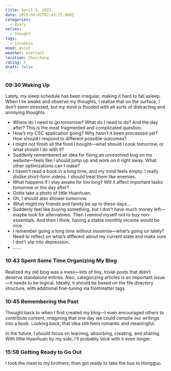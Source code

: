 ```yaml
---
title: April 3, 2025
date: 2025-04-03T02:43:27.000Z
categories:
  - diary
series:
  - thought
tags:
  - insomnia
mood: quiet
weather: overcast
location: Shuicheng
rating: 5
draft: false
---
```


### 09:30 Waking Up  

Lately, my sleep schedule has been irregular, making it hard to fall asleep. When I lie awake and observe my thoughts, I realize that on the surface, I don’t seem stressed, but my mind is flooded with all sorts of distracting and annoying thoughts.  

- Where do I need to go tomorrow? What do I need to do? And the day after? This is the most fragmented and complicated question.  
- How’s my CSC application going? Why hasn’t it been processed yet? How should I respond to different possible outcomes?  
- I might not finish all the food I bought—what should I cook tomorrow, or what should I do with it?  
- Suddenly remembered an idea for fixing an unresolved bug on my website—feels like I should jump up and work on it right away. What other optimizations can I make?  
- I haven’t read a book in a long time, and my mind feels empty. I really dislike short-form videos; I should treat them like enemies.  
- What happens if I stay awake for too long? Will it affect important tasks tomorrow or the day after?  
- Gotta take a photo of little Huanhuan.  
- Oh, I should also shower tomorrow.  
- What might my friends and family be up to these days…  
- Suddenly feel like buying something, but I don’t have much money left—maybe look for alternatives. Then I remind myself not to buy non-essentials. And then I think, having a stable monthly income would be nice.  
- I remember going a long time without insomnia—what’s going on lately? Need to reflect on what’s different about my current state and make sure I don’t slip into depression.  
- ……  

### 10:43 Spent Some Time Organizing My Blog  

Realized my old blog was a mess—lots of tiny, trivial posts that didn’t deserve standalone entries. Also, categorizing articles is an important issue—it needs to be logical. Ideally, it should be based on the file directory structure, with additional fine-tuning via frontmatter tags.  

### 10:45 Remembering the Past  

Thought back to when I first created my blog—I even encouraged others to contribute content, imagining that one day we could compile our writings into a book. Looking back, that idea still feels romantic and meaningful.  

In the future, I should focus on learning, absorbing, creating, and sharing. With little Huanhuan by my side, I’ll probably stick with it even longer.  

### 15:58 Getting Ready to Go Out

I took the meat to my brothers, then got ready to take the bus to Hongguo.

